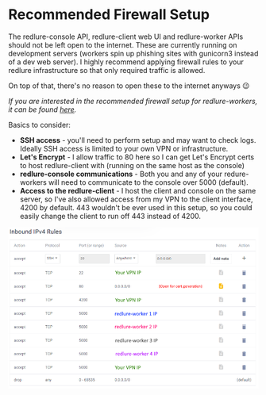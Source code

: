 # Recommended Firewall Setup
The redlure-console API, redlure-client web UI and redlure-worker APIs should not be left open to the internet. These are currently running on development servers (workers spin up phishing sites with gunicorn3 instead of a dev web server). I highly recommend applying firewall rules to your redlure infrastructure so that only required traffic is allowed.

On top of that, there's no reason to open these to the internet anyways :wink:

*If you are interested in the recommended firewall setup for  redlure-workers, it can be found [here](../redlure-worker/firewall.md).*

Basics to consider:
- __SSH access__ - you'll need to perform setup and may want to check logs. Ideally SSH access is limited to your own VPN or infrastructure.
- __Let's Encrypt__ - I allow traffic to 80 here so I can get Let's Encrypt certs to host redlure-client with (running on the same host as the console)
- __redlure-console communications__ - Both you and any of your redure-workers will need to communicate to the console over 5000 (default).
- __Access to the redlure-client__ - I host the client and console on the same server, so I've also allowed access from my VPN to the client interface, 4200 by default. 443 wouldn't be ever used in this setup, so you could easily change the client to run off 443 instead of 4200.

![](../gitbook/images/console-firewall.png)
